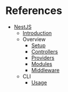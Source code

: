 # References

- [NestJS](https://nestjs.com)
  - [Introduction](https://docs.nestjs.com)
  - Overview
    - [Setup](https://docs.nestjs.com/first-steps)
    - [Controllers](https://docs.nestjs.com/controllers)
    - [Providers](https://docs.nestjs.com/providers)
    - [Modules](https://docs.nestjs.com/modules)
    - [Middleware](https://docs.nestjs.com/middleware)
  - CLI
    - [Usage](https://docs.nestjs.com/cli/usages)
